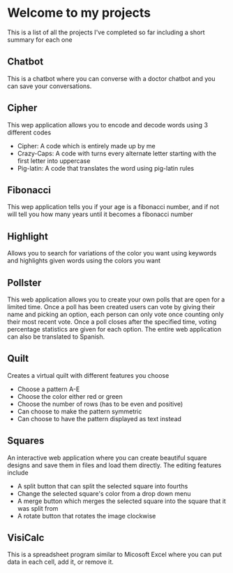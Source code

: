 # Welcome to my projects
This is a list of all the projects I've completed so far including a short summary for each one

## Chatbot
This is a chatbot where you can converse with a doctor chatbot and you can save your conversations.

## Cipher
This wep application allows you to encode and decode words using 3 different codes
- Cipher: A code which is entirely made up by me
- Crazy-Caps: A code with turns every alternate letter starting with the first letter into uppercase
- Pig-latin: A code that translates the word using pig-latin rules

## Fibonacci
This wep application tells you if your age is a fibonacci number, and if not will tell you how many years until it becomes a fibonacci number

## Highlight
Allows you to search for variations of the color you want using keywords and highlights given words using the colors you want

## Pollster
This web application allows you to create your own polls that are open for a limited time.
Once a poll has been created users can vote by giving their name and picking an option, each person can only vote once counting only their most recent vote.
Once a poll closes after the specified time, voting percentage statistics are given for each option.
The entire web application can also be translated to Spanish.

## Quilt
Creates a virtual quilt with different features you choose
- Choose a pattern A-E
- Choose the color either red or green
- Choose the number of rows (has to be even and positive)
- Can choose to make the pattern symmetric
- Can choose to have the pattern displayed as text instead

## Squares
An interactive web application where you can create beautiful square designs and save them in files and load them directly. The editing features include
- A split button that can split the selected square into fourths
- Change the selected square's color from a drop down menu
- A merge button which merges the selected square into the square that it was split from
- A rotate button that rotates the image clockwise

## VisiCalc
This is a spreadsheet program similar to Micosoft Excel where you can put data in each cell, add it, or remove it.    
